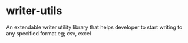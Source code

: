 # writer-utils
An extendable writer utility library that helps developer to start writing to any specified format eg; csv, excel
